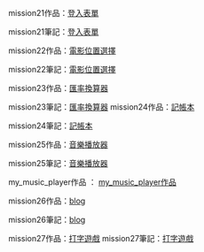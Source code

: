 mission21作品：[登入表單](http://ozonorei.github.io/my_work_space/mission21/index.html)

mission21筆記：[登入表單](https://hackmd.io/HZfsWZTMSJKxrxD7KA8Oqw)

mission22作品：[電影位置選擇](http://ozonorei.github.io/my_work_space/mission22/movie-seat-booking/index.html)

mission22筆記：[電影位置選擇](https://hackmd.io/nmLV4xS3SouwgdMhs1I1kA?view) 

mission23作品：[匯率換算器](http://ozonorei.github.io/my_work_space/mission23()/index.html)

mission23筆記：[匯率換算器](https://hackmd.io/aGi2lGfURLy6VD4SQgq6Sw?view)
mission24作品：[記帳本](http://ozonorei.github.io/my_work_space/mission24/index.html)

mission24筆記：[記帳本](https://hackmd.io/L9uJs7h4Qs-f7d9ufkaInA?view)

mission25作品：[音樂播放器](http://ozonorei.github.io/my_work_space/mission25/index.html)

mission25筆記：[音樂播放器](https://hackmd.io/U_8za08sTC29NjkIImPWqA)

my_music_player作品 ： [my_music_player作品](http://ozonorei.github.io/my_work_space/my_music_play/index.html)

mission26作品：[blog](http://ozonorei.github.io/my_work_space/mission26/index.html)

mission26筆記：[blog](https://hackmd.io/-CcCW8uPRIi91O9Wa8ONFw?view)

mission27作品：[打字遊戲](http://ozonorei.github.io/my_work_space/mission27/index.html)
mission27筆記：[打字遊戲](https://hackmd.io/Ksle9CNZREC3b2yzNJIlCA?view)
